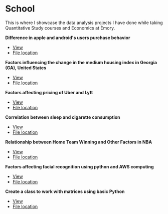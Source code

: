 # School
This is where I showcase the data analysis projects I have done while taking Quantitative Study courses and Economics at Emory.

**Difference in apple and android's users purchase behavior**
- [View](https://htmlpreview.github.io/?https://github.com/jinisrighthere/School/blob/main/Codes/Econ%20220%20lab/Econ220-Lan-Final-Project.html)
- [File location](https://github.com/jinisrighthere/School/tree/main/Codes/Econ%20220%20lab)


**Factors influencing the change in the medium housing index in Georgia (GA), United States**
- [View](http://htmlpreview.github.io/?https://github.com/jinisrighthere/School/blob/main/Codes/Econ%20320/finalProject.html)
- [File location](https://github.com/jinisrighthere/School/tree/main/Codes/Econ%20320)

**Factors affecting pricing of Uber and Lyft**
- [View](http://htmlpreview.github.io/?https://github.com/jinisrighthere/School/blob/main/Codes/QTM%20150/QTM150_final.html)
- [File location](https://github.com/jinisrighthere/School/tree/main/Codes/QTM%20150)

**Correlation between sleep and cigarette consumption**
- [View](https://htmlpreview.github.io/?https://github.com/jinisrighthere/School/blob/main/Codes/QTM%20151/Final-project-151.html)
- [File location](https://github.com/jinisrighthere/School/tree/main/Codes/QTM%20151)

**Relationship between Home Team Winning and Other Factors in NBA**
- [View](https://github.com/jinisrighthere/School/blob/main/Codes/QTM%20200/final_project_MinJin.pdf)
- [File location](https://github.com/jinisrighthere/School/tree/main/Codes/QTM%20200)

**Factors affecting facial recognition using python and AWS computing**
- [View](https://github.com/jinisrighthere/School/blob/main/Codes/QTM%20350/Final_Project_Mariana.ipynb)
- [File location](https://github.com/jinisrighthere/School/tree/main/Codes/QTM%20350)

**Create a class to work with matrices using basic Python**
- [View](https://github.com/jinisrighthere/School/blob/main/Codes/QTM%20385/Matrix%20Calculator%20MinJin.ipynb)
- [File location](https://github.com/jinisrighthere/School/tree/main/Codes/QTM%20385)
